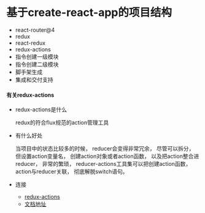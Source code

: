 # 基于create-react-app的项目结构

- react-router@4
- redux
- react-redux
- redux-actions
- 指令创建一级模块
- 指令创建二级模块
- 脚手架生成
- 集成和交付支持

#### 有关redux-actions

- redux-actions是什么

    redux的符合flux规范的action管理工具

- 有什么好处

    当项目中的状态比较多的时候， reducer会变得非常冗余， 尽管可以拆分， 但设置action变量名， 创建action对象或者action函数， 以及把action整合进reducer， 非常的繁琐， reducer-actions工具集可以把创建action函数， action与reducer关联， 彻底解脱switch语句。

- 连接
    - [redux-actions](https://github.com/redux-utilities/redux-actions)
    - [文档地址](https://redux-actions.js.org/)
